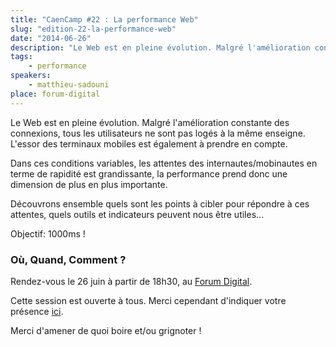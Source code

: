 ```yaml
---
title: "CaenCamp #22 : La performance Web"
slug: "edition-22-la-performance-web"
date: "2014-06-26"
description: "Le Web est en pleine évolution. Malgré l'amélioration constante des connexions, tous les utilisateurs ne sont pas logés à la même enseigne."
tags:
    - performance
speakers:
    - matthieu-sadouni
place: forum-digital
---
```


Le Web est en pleine évolution. Malgré l'amélioration constante des connexions, tous les
utilisateurs ne sont pas logés à la même enseigne. L'essor des terminaux mobiles est également à
prendre en compte.

Dans ces conditions variables, les attentes des internautes/mobinautes en terme de rapidité est
grandissante, la performance prend donc une dimension de plus en plus importante.

Découvrons ensemble quels sont les points à cibler pour répondre à ces attentes, quels outils et
indicateurs peuvent nous être utiles...

Objectif: 1000ms !

### Où, Quand, Comment ?

Rendez-vous le 26 juin à partir de 18h30, au [Forum Digital](http://forum-digital.fr).

Cette session est ouverte à tous. Merci cependant d'indiquer votre présence
[ici](https://docs.google.com/forms/d/1tvKL-H9H5IH6E87gJTdmlDDOW6M5Ut6FsrBdSIXa9q0/viewform).

Merci d'amener de quoi boire et/ou grignoter !
